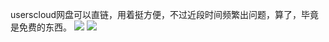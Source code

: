 userscloud网盘可以直链，用着挺方便，不过近段时间频繁出问题，算了，毕竟是免费的东西。
![](https://d1241.datatransfer.to/i/16519/b6j76bp8u4g7.jpg)
![](https://d1241.datatransfer.to/i/16519/byi435tur6q2.jpg)